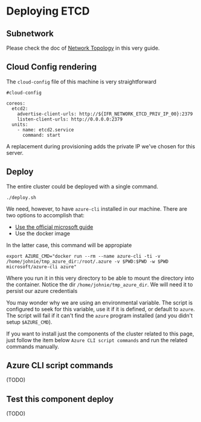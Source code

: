 # Deploying ETCD

## Subnetwork

Please check the doc of [Network Topology](network_topology.md) in this
very guide.

## Cloud Config rendering

The `cloud-config` file of this machine is very straightforward

```
#cloud-config

coreos:
  etcd2:
    advertise-client-urls: http://${IFR_NETWORK_ETCD_PRIV_IP_00}:2379
    listen-client-urls: http://0.0.0.0:2379
  units:
    - name: etcd2.service
      command: start
```

A replacement during provisioning adds the private IP we've chosen for this
server.

## Deploy

The entire cluster could be deployed with a single command.

```
./deploy.sh
```

We need, however, to have `azure-cli` installed in our machine. There are two
options to accomplish that:

* [Use the official microsoft guide](https://azure.microsoft.com/en-us/documentation/articles/xplat-cli-install/)
* Use the docker image

In the latter case, this command will be appropiate

```
export AZURE_CMD="docker run --rm --name azure-cli -ti -v /home/johnie/tmp_azure_dir:/root/.azure -v $PWD:$PWD -w $PWD microsoft/azure-cli azure"
```

Where you run it in this very directory to be able to mount the directory
into the container. Notice the dir `/home/johnie/tmp_azure_dir`. We will
need it to persist our azure credentials 

You may wonder why we are using an environmental variable. The script is
configured to seek for this variable, use it if it is defined, or default to
`azure`. The script will fail if it can't find the `azure` program installed
(and you didn't setup `$AZURE_CMD`).

If you want to install just the components of the cluster related to this page,
just follow the item below `Azure CLI script commands` and run the related
commands manually.

## Azure CLI script commands

(TODO)

## Test this component deploy

(TODO)
